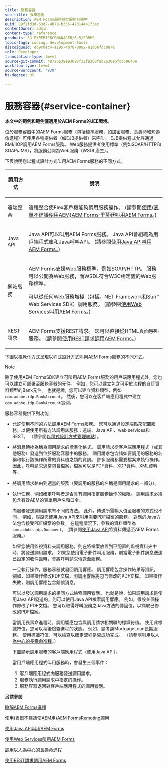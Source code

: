 ```yaml
---
title: 服務容器
seo-title: 服務容器
description: AEM Forms服務位於服務容器中
uuid: 89f2fd3d-63d7-4b70-b335-47314441f3ec
contentOwner: admin
content-type: reference
products: SG_EXPERIENCEMANAGER/6.5/FORMS
topic-tags: coding, development-tools
discoiquuid: dd9c0ec4-a195-4b78-8992-81d0efcc0a7e
role: Developer
translation-type: tm+mt
source-git-commit: 48726639e93696f32fa368fad2630e6fca50640e
workflow-type: tm+mt
source-wordcount: '930'
ht-degree: 0%

---
```



# 服務容器{#service-container}

**本文中的範例和範例僅適用於AEM Forms的JEE環境。**

位於服務容器中的AEM Forms服務（包括標準服務，如加密服務、長壽命和短壽命進程）可使用各種提供者（如EJB提供者）來呼叫。 EJB提供程式允許通過RMI/IIOP調用AEM Forms服務。 Web服務提供者使用標準（例如SOAP/HTTP和SOAP/JMS），將服務公開為Web服務（WSDL產生）。

下表說明您以程式設計方式叫用AEM Forms服務的不同方式。

<table>
 <thead>
  <tr>
   <th><p>調用方法</p></th>
   <th><p>說明</p></th>
  </tr>
 </thead>
 <tbody>
  <tr>
   <td><p>遠端整合</p></td>
   <td><p>遠程整合使Flex客戶機能夠調用服務操作。 (請參閱<a href="/help/forms/developing/invoking-aem-forms-using-remoting.md#invoking-aem-forms-using-remoting">使用(表單不建議使用AEM)AEM Forms·里莫廷叫用AEM Forms。)</a></p></td>
  </tr>
  <tr>
   <td><p>Java API</p></td>
   <td><p>Java API可以叫用AEM Forms服務。 Java API會組織為用戶端程式庫和Java呼叫API。 (請參閱<a href="/help/forms/developing/invoking-aem-forms-using-java.md#invoking-aem-forms-using-the-java-api">使用Java API叫用AEM Forms。)</a></p></td>
  </tr>
  <tr>
   <td><p>網站服務</p></td>
   <td><p>AEM Forms支援Web服務標準，例如SOAP/HTTP。 服務可以公開為Web服務，而WSDL符合W3C所定義的Web服務標準。</p><p>可以從任何Web服務堆棧（包括。NET Framework和Sun™ Web Services SDK）調用服務。 (請參閱<a href="/help/forms/developing/invoking-aem-forms-using-web.md#invoking-aem-forms-using-web-services">使用Web Services叫用AEM Forms</a>。)</p></td>
  </tr>
  <tr>
   <td><p>REST請求</p></td>
   <td><p>AEM Forms支援REST請求。 您可以直接從HTML頁面呼叫服務。 (請參閱<a href="/help/forms/developing/invoking-aem-forms-using-rest.md#invoking-aem-forms-using-rest-requests">使用REST請求調用AEM Forms。)</a></p></td>
  </tr>
 </tbody>
</table>

下圖以視覺化方式呈現以程式設計方式叫用AEM Forms服務的不同方式。

>[!NOTE]
>
>除了使用AEM FormsSDK建立可叫用AEM Forms服務的用戶端應用程式外，您也可以建立可部署至服務容器的元件。 例如，您可以建立包含可用於流程的自訂資料類型的Bank元件。 也就是說，您可以建立資料類型，例如`com.adobe.idp.BankAccount`。 然後，您可以在客戶端應用程式中建立`com.adobe.idp.BankAccount`實例。

服務容器提供下列功能：

* 允許使用不同的方法調用AEM Forms服務。 您可以通過設定端點來配置服務，以便使用所有方法調用該服務：遠端、Java API、web services和REST。 （請參閱[以程式設計方式管理端點](/help/forms/developing/programmatically-endpoints.md#programmatically-managing-endpoints)）。
* 將消息轉換為稱為調用請求的標準化格式。 調用請求從客戶端應用程式（或其他服務）發送到位於服務容器中的服務。 調用請求包含諸如要調用的服務的名稱和執行該操作所需的資料值之類的資訊。 許多服務都需要檔案來執行操作。 因此，呼叫請求通常包含檔案，檔案可以是PDF資料、XDP資料、XML資料等。
* 將調用請求路由到適當的服務（要調用的服務的名稱是調用請求的一部分）。
* 執行任務，例如確定呼叫者是否具有調用指定服務操作的權限。 調用請求必須包含有效AEM的表單用戶名和口令。

   向服務發送調用請求有不同的方法。 此外，傳送所需輸入值至服務的方式也不同。 例如，假設您使用Java API來叫用需要PDF檔案的服務。 對應的Java方法包含接受PDF檔案的參數。 在這種情況下，參數的資料類型為`com.adobe.idp.Document`。 (請參閱[使用Java API](/help/forms/developing/invoking-aem-forms-using-java.md#passing-data-to-aem-forms-services-using-the-java-api)將資料傳遞至AEM Forms服務。)

   如果您使用監視資料夾調用服務，則在將檔案放置到已配置的監視資料夾中時，將發送調用請求。 如果您使用電子郵件叫用服務，則當電子郵件訊息送達已設定的收件匣時，會將呼叫請求傳送至服務。

   一旦執行操作，服務容器就發回調用響應。 調用響應包含操作結果等資訊。 例如，如果操作修改PDF文檔，則調用響應將包含修改的PDF文檔。 如果操作失敗，則調用響應包含錯誤消息。

   可以以發送調用請求的相同方式檢索調用響應。 也就是說，如果調用請求是使用Java API發送的，則可以使用Java API檢索調用響應。 例如，假設某個操作修改了PDF文檔。 您可以取得呼叫服務之Java方法的傳回值，以擷取已修改的PDF檔案。

   當調用長壽命進程時，調用響應包含與調用請求相關聯的標識符值。 使用此標識符值，您可以稍後檢查進程的狀態。 例如，請考慮MortgageLoan長期服務。 使用標識符值，可以檢查以確定流程是否成功完成。 （請參閱[叫用以人為中心的長壽命進程](/help/forms/developing/invoking-human-centric-long-lived.md#invoking-human-centric-long-lived-processes)。）

   下圖顯示調用服務的客戶端應用程式（使用Java API）。

   當用戶端應用程式叫用服務時，會發生三個事件：

   1. 客戶端應用程式向服務發送調用請求。
   1. 服務執行調用請求中指定的操作。
   1. 服務容器返回對客戶端應用程式的調用響應。

**另請參閱**

[瞭解AEM Forms進程](/help/forms/developing/aem-forms-processes.md#understanding-aem-forms-processes)

[使用(表單不建議使AEM用)AEM FormsRemoting調用](/help/forms/developing/invoking-aem-forms-using-remoting.md#invoking-aem-forms-using-remoting)

[使用Java API叫用AEM Forms](/help/forms/developing/invoking-aem-forms-using-java.md#invoking-aem-forms-using-the-java-api)

[使用Web Services叫用AEM Forms](/help/forms/developing/invoking-aem-forms-using-web.md#invoking-aem-forms-using-web-services)

[調用以人為中心的長壽命進程](/help/forms/developing/invoking-human-centric-long-lived.md#invoking-human-centric-long-lived-processes)

[使用REST請求調用AEM Forms](/help/forms/developing/invoking-aem-forms-using-rest.md#invoking-aem-forms-using-rest-requests)
